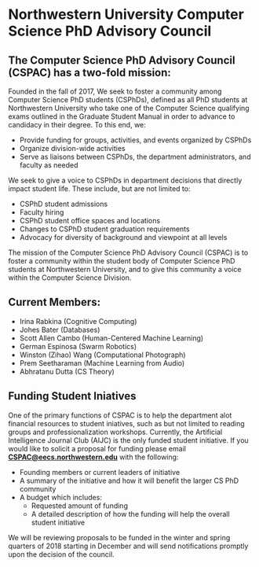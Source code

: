 # Northwestern University Computer Science PhD Advisory Council

## The Computer Science PhD Advisory Council (CSPAC) has a two-fold mission:
Founded in the fall of 2017, We seek to foster a community among Computer Science PhD students (CSPhDs), 
defined as all PhD students at Northwestern University who take one of the 
Computer Science qualifying exams outlined in the Graduate Student Manual 
in order to advance to candidacy in their degree. To this end, we:
* Provide funding for groups, activities, and events organized by CSPhDs
* Organize division-wide activities
* Serve as liaisons between CSPhDs, the department administrators, and faculty as needed

We seek to give a voice to CSPhDs in department decisions that directly impact student life. These include, but are not limited to:
* CSPhD student admissions
* Faculty hiring
* CSPhD student office spaces and locations
* Changes to CSPhD student graduation requirements
* Advocacy for diversity of background and viewpoint at all levels

The mission of the Computer Science PhD Advisory Council (CSPAC) is to foster a community within the student body of Computer Science 
PhD students at Northwestern University, and to give this community a voice within the Computer Science Division.

## Current Members:
* Irina Rabkina (Cognitive Computing)
* Johes Bater (Databases)
* Scott Allen Cambo (Human-Centered Machine Learning)
* German Espinosa (Swarm Robotics)
* Winston (Zihao) Wang (Computational Photograph)
* Prem Seetharaman (Machine Learning from Audio)
* Abhratanu Dutta (CS Theory)

## Funding Student Iniatives
One of the primary functions of CSPAC is to help the department alot
financial resources to student iniatives, such as but not limited to
reading groups and professionalization workshops. Currently,
the Artificial Intelligence Journal Club (AIJC) is the only funded
student initiative. If you would like to solicit a proposal for funding
please email [**CSPAC@eecs.northwestern.edu**](mailto:CSPAC@eecs.northwestern.edu) with the following:
* Founding members or current leaders of initiative
* A summary of the initiative and how it will benefit the larger CS PhD community
* A budget which includes: 
	* Requested amount of funding
	* A detailed description of how the funding will help the overall student initiative

We will be reviewing proposals to be funded in the winter and spring quarters of 2018 starting in December
and will send notifications promptly upon the decision of the council.


